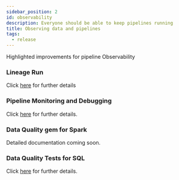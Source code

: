 ```yaml
---
sidebar_position: 2
id: observability
description: Everyone should be able to keep pipelines running
title: Observing data and pipelines
tags:
  - release
---
```


Highlighted improvements for pipeline Observability

### Lineage Run

Click [here](/engineers/lineage-run-and-diagnose) for further details

### Pipeline Monitoring and Debugging

Click [here](/docs/Orchestration/pipeline-monitoring/use-pipeline-monitoring.md) for further details.

### Data Quality gem for Spark

Detailed documentation coming soon.

### Data Quality Tests for SQL

Click [here](/docs/analysts/development/data-tests/data-tests.md) for further details.
